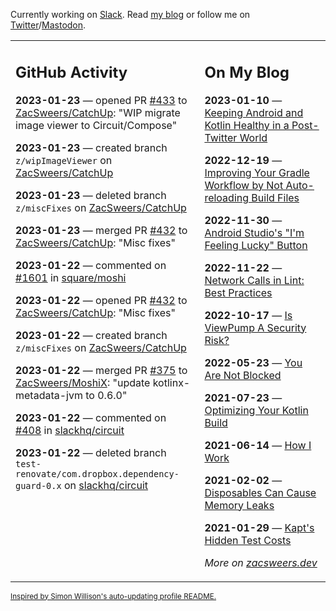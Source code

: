 Currently working on [Slack](https://slack.com/). Read [my blog](https://zacsweers.dev/) or follow me on [Twitter](https://twitter.com/ZacSweers)/[Mastodon](https://hachyderm.io/@ZacSweers).

<table><tr><td valign="top" width="60%">

## GitHub Activity
<!-- githubActivity starts -->
**2023-01-23** — opened PR [#433](https://github.com/ZacSweers/CatchUp/pull/433) to [ZacSweers/CatchUp](https://github.com/ZacSweers/CatchUp): "WIP migrate image viewer to Circuit/Compose"

**2023-01-23** — created branch `z/wipImageViewer` on [ZacSweers/CatchUp](https://github.com/ZacSweers/CatchUp)

**2023-01-23** — deleted branch `z/miscFixes` on [ZacSweers/CatchUp](https://github.com/ZacSweers/CatchUp)

**2023-01-23** — merged PR [#432](https://github.com/ZacSweers/CatchUp/pull/432) to [ZacSweers/CatchUp](https://github.com/ZacSweers/CatchUp): "Misc fixes"

**2023-01-22** — commented on [#1601](https://github.com/square/moshi/pull/1601#issuecomment-1399738097) in [square/moshi](https://github.com/square/moshi)

**2023-01-22** — opened PR [#432](https://github.com/ZacSweers/CatchUp/pull/432) to [ZacSweers/CatchUp](https://github.com/ZacSweers/CatchUp): "Misc fixes"

**2023-01-22** — created branch `z/miscFixes` on [ZacSweers/CatchUp](https://github.com/ZacSweers/CatchUp)

**2023-01-22** — merged PR [#375](https://github.com/ZacSweers/MoshiX/pull/375) to [ZacSweers/MoshiX](https://github.com/ZacSweers/MoshiX): "update kotlinx-metadata-jvm to 0.6.0"

**2023-01-22** — commented on [#408](https://github.com/slackhq/circuit/pull/408#issuecomment-1399522885) in [slackhq/circuit](https://github.com/slackhq/circuit)

**2023-01-22** — deleted branch `test-renovate/com.dropbox.dependency-guard-0.x` on [slackhq/circuit](https://github.com/slackhq/circuit)
<!-- githubActivity ends -->
</td><td valign="top" width="40%">

## On My Blog
<!-- blog starts -->
**2023-01-10** — [Keeping Android and Kotlin Healthy in a Post-Twitter World](https://www.zacsweers.dev/keeping-android-healthy/)

**2022-12-19** — [Improving Your Gradle Workflow by Not Auto-reloading Build Files](https://www.zacsweers.dev/improving-your-workflow-by-not-auto-reloading-build-files/)

**2022-11-30** — [Android Studio's "I'm Feeling Lucky" Button](https://www.zacsweers.dev/android-studios-im-feeling-lucky-button/)

**2022-11-22** — [Network Calls in Lint: Best Practices](https://www.zacsweers.dev/network-calls-in-lint-best-practices/)

**2022-10-17** — [Is ViewPump A Security Risk?](https://www.zacsweers.dev/is-viewpump-a-security-risk/)

**2022-05-23** — [You Are Not Blocked](https://www.zacsweers.dev/you-are-not-blocked/)

**2021-07-23** — [Optimizing Your Kotlin Build](https://www.zacsweers.dev/optimizing-your-kotlin-build/)

**2021-06-14** — [How I Work](https://www.zacsweers.dev/how-i-work/)

**2021-02-02** — [Disposables Can Cause Memory Leaks](https://www.zacsweers.dev/disposables-can-cause-memory-leaks/)

**2021-01-29** — [Kapt's Hidden Test Costs](https://www.zacsweers.dev/kapts-hidden-test-costs/)
<!-- blog ends -->
_More on [zacsweers.dev](https://zacsweers.dev/)_
</td></tr></table>

<sub><a href="https://simonwillison.net/2020/Jul/10/self-updating-profile-readme/">Inspired by Simon Willison's auto-updating profile README.</a></sub>